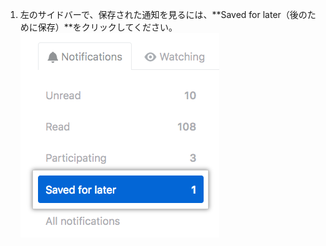 1. 左のサイドバーで、保存された通知を見るには、**Saved for later（後のために保存）**をクリックしてください。 ![後のために保存ボタン](/assets/images/help/notifications/saved-for-later-tab.png)
